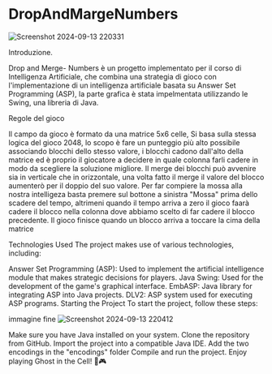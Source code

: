 # DropAndMargeNumbers

![Screenshot 2024-09-13 220331](https://github.com/user-attachments/assets/18951e33-f03c-48c4-b671-a283f3b0e1a9)

Introduzione.


Drop and Merge- Numbers è un progetto implementato per il corso di Intelligenza Artificiale, che combina una strategia di gioco con l'implementazione di un intelligenza artificiale basata su Answer Set Programming (ASP), la parte grafica è stata impelmentata utilizzando  le Swing, una libreria di Java.

Regole del gioco

Il campo da gioco è formato da una matrice 5x6 celle, Si basa sulla stessa logica del gioco 2048, lo scopo è fare un punteggio più alto possibile associando blocchi dello stesso valore, i blocchi cadono dall'alto della matrice ed è proprio il giocatore a decidere in quale colonna farli cadere in modo da scegliere la soluzione migliore. Il merge dei blocchi può avvenire sia in verticale che in orizzontale, una volta fatto il merge il valore del blocco aumenterò per il doppio del suo valore. Per far compiere la mossa alla nostra intelligeza basta premere sul bottone a sinistra "Mossa" prima dello scadere del tempo, altrimeni quando il tempo arriva a zero il gioco faarà cadere il blocco nella colonna dove abbiamo scelto di far cadere il blocco precedente. 
Il gioco finisce quando un blocco arriva a toccare la cima della matrice 



Technologies Used
The project makes use of various technologies, including:

Answer Set Programming (ASP): Used to implement the artificial intelligence module that makes strategic decisions for players.
Java Swing: Used for the development of the game's graphical interface.
EmbASP: Java library for integrating ASP into Java projects.
DLV2: ASP system used for executing ASP programs.
Starting the Project
To start the project, follow these steps:


immagine fine
![Screenshot 2024-09-13 220412](https://github.com/user-attachments/assets/8e78da06-e85f-4bc9-825e-3a04769dd500)


Make sure you have Java installed on your system.
Clone the repository from GitHub.
Import the project into a compatible Java IDE.
Add the two encodings in the "encodings" folder
Compile and run the project.
Enjoy playing Ghost in the Cell! 🤖🎮
